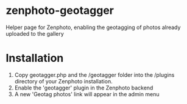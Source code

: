 # zenphoto-geotagger
Helper page for Zenphoto, enabling the geotagging of photos already uploaded to the gallery

# Installation
1. Copy geotagger.php and the /geotagger folder into the /plugins directory of your Zenphoto installation.
2. Enable the 'geotagger' plugin in the Zenphoto backend
3. A new 'Geotag photos' link will appear in the admin menu



